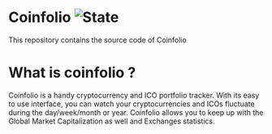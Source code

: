 # Coinfolio ![State](https://img.shields.io/badge/State-in%20development-red.svg)
This repository contains the source code of Coinfolio
<!--<img src="https://github.com/TanguyHerbron/Coinfolio/blob/master/app/src/main/icon_coinfolio-web.png" width="100">-->

# What is coinfolio ?

Coinfolio is a handy cryptocurrency and ICO portfolio tracker. With its easy to use interface, you can watch your cryptocurrencies and ICOs fluctuate during the day/week/month or year. Coinfolio allows you to keep up with the Global Market Capitalization as well and Exchanges statistics.
